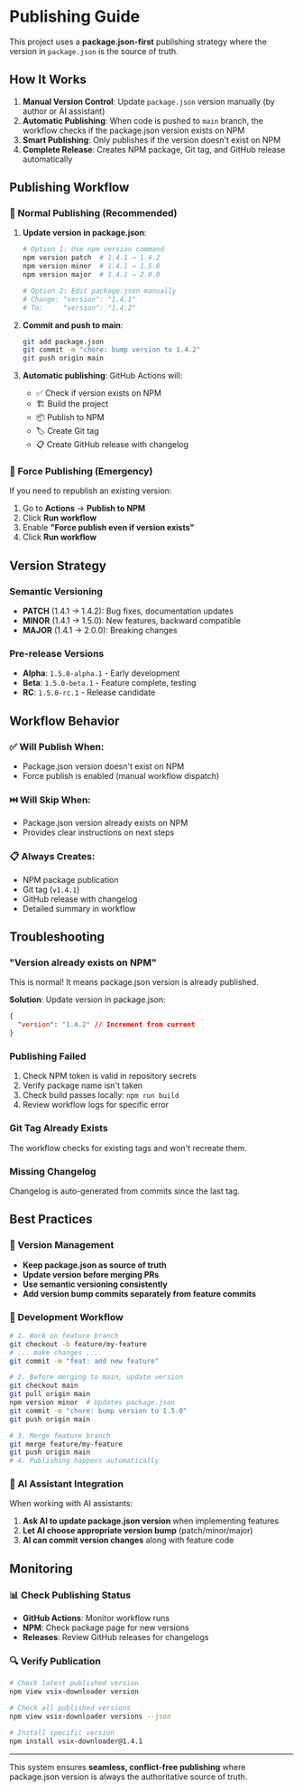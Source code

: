 # Publishing Guide

This project uses a **package.json-first** publishing strategy where the version in `package.json` is the source of truth.

## How It Works

1. **Manual Version Control**: Update `package.json` version manually (by author or AI assistant)
2. **Automatic Publishing**: When code is pushed to `main` branch, the workflow checks if the package.json version exists on NPM
3. **Smart Publishing**: Only publishes if the version doesn't exist on NPM
4. **Complete Release**: Creates NPM package, Git tag, and GitHub release automatically

## Publishing Workflow

### 🎯 Normal Publishing (Recommended)

1. **Update version in package.json**:

   ```bash
   # Option 1: Use npm version command
   npm version patch  # 1.4.1 → 1.4.2
   npm version minor  # 1.4.1 → 1.5.0
   npm version major  # 1.4.1 → 2.0.0

   # Option 2: Edit package.json manually
   # Change: "version": "1.4.1"
   # To:     "version": "1.4.2"
   ```

2. **Commit and push to main**:

   ```bash
   git add package.json
   git commit -m "chore: bump version to 1.4.2"
   git push origin main
   ```

3. **Automatic publishing**: GitHub Actions will:
   - ✅ Check if version exists on NPM
   - 🏗️ Build the project
   - 📦 Publish to NPM
   - 🏷️ Create Git tag
   - 📋 Create GitHub release with changelog

### 🚀 Force Publishing (Emergency)

If you need to republish an existing version:

1. Go to **Actions** → **Publish to NPM**
2. Click **Run workflow**
3. Enable **"Force publish even if version exists"**
4. Click **Run workflow**

## Version Strategy

### Semantic Versioning

- **PATCH** (1.4.1 → 1.4.2): Bug fixes, documentation updates
- **MINOR** (1.4.1 → 1.5.0): New features, backward compatible
- **MAJOR** (1.4.1 → 2.0.0): Breaking changes

### Pre-release Versions

- **Alpha**: `1.5.0-alpha.1` - Early development
- **Beta**: `1.5.0-beta.1` - Feature complete, testing
- **RC**: `1.5.0-rc.1` - Release candidate

## Workflow Behavior

### ✅ Will Publish When:

- Package.json version doesn't exist on NPM
- Force publish is enabled (manual workflow dispatch)

### ⏭️ Will Skip When:

- Package.json version already exists on NPM
- Provides clear instructions on next steps

### 📋 Always Creates:

- NPM package publication
- Git tag (`v1.4.1`)
- GitHub release with changelog
- Detailed summary in workflow

## Troubleshooting

### "Version already exists on NPM"

This is normal! It means package.json version is already published.

**Solution**: Update version in package.json:

```json
{
  "version": "1.4.2" // Increment from current
}
```

### Publishing Failed

1. Check NPM token is valid in repository secrets
2. Verify package name isn't taken
3. Check build passes locally: `npm run build`
4. Review workflow logs for specific error

### Git Tag Already Exists

The workflow checks for existing tags and won't recreate them.

### Missing Changelog

Changelog is auto-generated from commits since the last tag.

## Best Practices

### 📝 Version Management

- **Keep package.json as source of truth**
- **Update version before merging PRs**
- **Use semantic versioning consistently**
- **Add version bump commits separately from feature commits**

### 🔄 Development Workflow

```bash
# 1. Work on feature branch
git checkout -b feature/my-feature
# ... make changes ...
git commit -m "feat: add new feature"

# 2. Before merging to main, update version
git checkout main
git pull origin main
npm version minor  # Updates package.json
git commit -m "chore: bump version to 1.5.0"
git push origin main

# 3. Merge feature branch
git merge feature/my-feature
git push origin main
# 4. Publishing happens automatically
```

### 🤖 AI Assistant Integration

When working with AI assistants:

1. **Ask AI to update package.json version** when implementing features
2. **Let AI choose appropriate version bump** (patch/minor/major)
3. **AI can commit version changes** along with feature code

## Monitoring

### 📊 Check Publishing Status

- **GitHub Actions**: Monitor workflow runs
- **NPM**: Check package page for new versions
- **Releases**: Review GitHub releases for changelogs

### 🔍 Verify Publication

```bash
# Check latest published version
npm view vsix-downloader version

# Check all published versions
npm view vsix-downloader versions --json

# Install specific version
npm install vsix-downloader@1.4.1
```

---

This system ensures **seamless, conflict-free publishing** where package.json version is always the authoritative source of truth.
